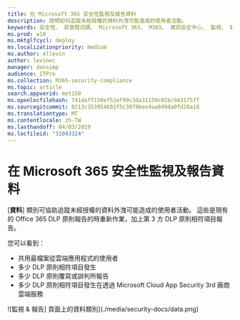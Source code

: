 ```yaml
---
title: 在 Microsoft 365 安全性監視及報告資料
description: 說明如何追蹤未經授權的資料外洩可能造成的使用者活動。
keywords: 安全性、 惡意程式碼、 Microsoft 365、 M365、 資訊安全中心、 監視、 報表、 資料
ms.prod: w10
ms.mktglfcycl: deploy
ms.localizationpriority: medium
ms.author: ellevin
author: levinec
manager: dansimp
audience: ITPro
ms.collection: M365-security-compliance
ms.topic: article
search.appverid: met150
ms.openlocfilehash: 741daff150ef52ef99c3da31159c02bc9431757f
ms.sourcegitcommit: 8213c353954b92f5c3979bee4aa049da0fd28a18
ms.translationtype: MT
ms.contentlocale: zh-TW
ms.lasthandoff: 04/03/2019
ms.locfileid: "31043324"
---
```

# <a name="monitor-and-report-data-in-microsoft-365-security"></a>在 Microsoft 365 安全性監視及報告資料

[**資料**] 類別可協助追蹤未經授權的資料外洩可能造成的使用者活動。 這些是現有的 Office 365 DLP 原則報告的時重新作業，加上第 3 方 DLP 原則相符項目報告。

您可以看到：

* 共用最檔案從雲端應用程式的使用者
* 多少 DLP 原則相符項目發生
* 多少 DLP 原則覆寫或誤判所報告
* 多少 DLP 原則相符項目發生在透過 Microsoft Cloud App Security 3rd 廠商雲端服務

![監視 & 報告] 頁面上的資料類別](./media/security-docs/data.png)
